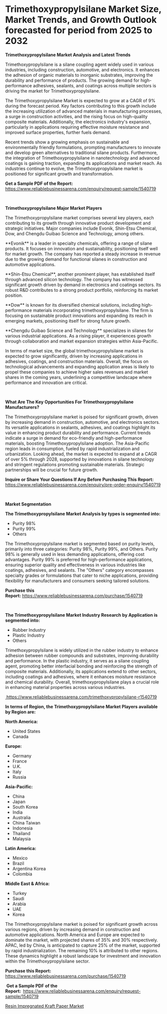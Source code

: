 <p><h1>Trimethoxypropylsilane Market Size, Market Trends, and Growth Outlook forecasted for period from 2025 to 2032</h1></p><p><strong>Trimethoxypropylsilane Market Analysis and Latest Trends</strong></p>
<p><p>Trimethoxypropylsilane is a silane coupling agent widely used in various industries, including construction, automotive, and electronics. It enhances the adhesion of organic materials to inorganic substrates, improving the durability and performance of products. The growing demand for high-performance adhesives, sealants, and coatings across multiple sectors is driving the market for Trimethoxypropylsilane.</p><p>The Trimethoxypropylsilane Market is expected to grow at a CAGR of 9% during the forecast period. Key factors contributing to this growth include the increasing utilization of advanced materials in manufacturing processes, a surge in construction activities, and the rising focus on high-quality composite materials. Additionally, the electronics industry's expansion, particularly in applications requiring effective moisture resistance and improved surface properties, further fuels demand.</p><p>Recent trends show a growing emphasis on sustainable and environmentally friendly formulations, prompting manufacturers to innovate and develop green alternatives to traditional silane products. Furthermore, the integration of Trimethoxypropylsilane in nanotechnology and advanced coatings is gaining traction, expanding its applications and market reach. As industries continue to evolve, the Trimethoxypropylsilane market is positioned for significant growth and transformation.</p></p>
<p><strong>Get a Sample PDF of the Report:&nbsp;</strong> <a href="https://www.reliablebusinessarena.com/enquiry/request-sample/1540719?utm_campaign=2206&utm_medium=2&utm_source=Github&utm_content=ia&utm_term=01042025&utm_id=trimethoxypropylsilane">https://www.reliablebusinessarena.com/enquiry/request-sample/1540719</a></p>
<p>&nbsp;</p>
<p><strong>Trimethoxypropylsilane Major Market Players</strong></p>
<p><p>The Trimethoxypropylsilane market comprises several key players, each contributing to its growth through innovative product development and strategic initiatives. Major companies include Evonik, Shin-Etsu Chemical, Dow, and Chengdu Guibao Science and Technology, among others.</p><p>**Evonik** is a leader in specialty chemicals, offering a range of silane products. It focuses on innovation and sustainability, positioning itself well for market growth. The company has reported a steady increase in revenue due to the growing demand for functional silanes in construction and automotive applications. </p><p>**Shin-Etsu Chemical**, another prominent player, has established itself through advanced silicon technology. The company has witnessed significant growth driven by demand in electronics and coatings sectors. Its robust R&D contributes to a strong product portfolio, reinforcing its market position.</p><p>**Dow** is known for its diversified chemical solutions, including high-performance materials incorporating trimethoxypropylsilane. The firm is focusing on sustainable product innovations and expanding its reach in emerging markets, positioning itself for strong future growth.</p><p>**Chengdu Guibao Science and Technology** specializes in silanes for various industrial applications. As a rising player, it experiences growth through collaboration and market expansion strategies within Asia-Pacific.</p><p>In terms of market size, the global trimethoxypropylsilane market is expected to grow significantly, driven by increasing applications in adhesives, coatings, and construction materials. Overall, the focus on technological advancements and expanding application areas is likely to propel these companies to achieve higher sales revenues and market shares in the coming years, underlining a competitive landscape where performance and innovation are critical.</p></p>
<p>&nbsp;</p>
<p><strong>What Are The Key Opportunities For Trimethoxypropylsilane Manufacturers?</strong></p>
<p><p>The Trimethoxypropylsilane market is poised for significant growth, driven by increasing demand in construction, automotive, and electronics sectors. Its versatile applications in sealants, adhesives, and coatings highlight its value in enhancing product durability and performance. Current trends indicate a surge in demand for eco-friendly and high-performance materials, boosting Trimethoxypropylsilane adoption. The Asia-Pacific region leads in consumption, fueled by rapid industrialization and urbanization. Looking ahead, the market is expected to expand at a CAGR of over 5% through 2028, supported by innovations in silane technology and stringent regulations promoting sustainable materials. Strategic partnerships will be crucial for future growth.</p></p>
<p><strong>Inquire or Share Your Questions If Any Before Purchasing This Report:</strong> <a href="https://www.reliablebusinessarena.com/enquiry/pre-order-enquiry/1540719?utm_campaign=2206&utm_medium=2&utm_source=Github&utm_content=ia&utm_term=01042025&utm_id=trimethoxypropylsilane">https://www.reliablebusinessarena.com/enquiry/pre-order-enquiry/1540719</a></p>
<p>&nbsp;</p>
<p><strong>Market Segmentation</strong></p>
<p><strong>The Trimethoxypropylsilane Market Analysis by types is segmented into:</strong></p>
<p><ul><li>Purity 98%</li><li>Purity 99%</li><li>Others</li></ul></p>
<p><p>The Trimethoxypropylsilane market is segmented based on purity levels, primarily into three categories: Purity 98%, Purity 99%, and Others. Purity 98% is generally used in less demanding applications, offering cost advantages. Purity 99% is preferred for high-performance applications, ensuring superior quality and effectiveness in various industries like coatings, adhesives, and sealants. The "Others" category encompasses specialty grades or formulations that cater to niche applications, providing flexibility for manufacturers and consumers seeking tailored solutions.</p></p>
<p><strong>Purchase this Report:&nbsp;</strong><a href="https://www.reliablebusinessarena.com/purchase/1540719?utm_campaign=2206&utm_medium=2&utm_source=Github&utm_content=ia&utm_term=01042025&utm_id=trimethoxypropylsilane">https://www.reliablebusinessarena.com/purchase/1540719</a></p>
<p>&nbsp;</p>
<p><strong>The Trimethoxypropylsilane Market Industry Research by Application is segmented into:</strong></p>
<p><ul><li>Rubber Industry</li><li>Plastic Industry</li><li>Others</li></ul></p>
<p><p>Trimethoxypropylsilane is widely utilized in the rubber industry to enhance adhesion between rubber compounds and substrates, improving durability and performance. In the plastic industry, it serves as a silane coupling agent, promoting better interfacial bonding and reinforcing the strength of composite materials. Additionally, its applications extend to other sectors, including coatings and adhesives, where it enhances moisture resistance and chemical durability. Overall, trimethoxypropylsilane plays a crucial role in enhancing material properties across various industries.</p></p>
<p><a href="https://www.reliablebusinessarena.com/trimethoxypropylsilane-r1540719?utm_campaign=2206&utm_medium=2&utm_source=Github&utm_content=ia&utm_term=01042025&utm_id=trimethoxypropylsilane">&nbsp;https://www.reliablebusinessarena.com/trimethoxypropylsilane-r1540719</a></p>
<p><strong>In terms of Region, the Trimethoxypropylsilane Market Players available by Region are:</strong></p>
<p>
    <p> <strong> North America: </strong>
        <ul>
            <li>United States</li>
            <li>Canada</li>
        </ul>
        </p> 
    <p> <strong> Europe: </strong>
        <ul>
            <li>Germany</li>
            <li>France</li>
            <li>U.K.</li>
            <li>Italy</li>
            <li>Russia</li>
        </ul>
        </p> 
    <p> <strong> Asia-Pacific: </strong>
        <ul>
            <li>China</li>
            <li>Japan</li>
            <li>South Korea</li>
            <li>India</li>
            <li>Australia</li>
            <li>China Taiwan</li>
            <li>Indonesia</li>
            <li>Thailand</li>
            <li>Malaysia</li>
        </ul>
        </p> 
    <p> <strong> Latin America: </strong>
        <ul>
            <li>Mexico</li>
            <li>Brazil</li>
            <li>Argentina Korea</li>
            <li>Colombia</li>
        </ul>
        </p> 
    <p> <strong> Middle East & Africa: </strong>
        <ul>
            <li>Turkey</li>
            <li>Saudi</li>
            <li>Arabia</li>
            <li>UAE</li>
            <li>Korea</li>
        </ul>
    </p>
    </p>
<p><p>The Trimethoxypropylsilane market is poised for significant growth across various regions, driven by increasing demand in construction and automotive applications. North America and Europe are expected to dominate the market, with projected shares of 35% and 30% respectively. APAC, led by China, is anticipated to capture 25% of the market, supported by rapid industrialization. The remaining 10% is attributed to other regions. These dynamics highlight a robust landscape for investment and innovation within the Trimethoxypropylsilane sector.</p></p>
<p><strong>Purchase this Report: </strong><a href="https://www.reliablebusinessarena.com/purchase/1540719?utm_campaign=2206&utm_medium=2&utm_source=Github&utm_content=ia&utm_term=01042025&utm_id=trimethoxypropylsilane">https://www.reliablebusinessarena.com/purchase/1540719</a></p>
<p>&nbsp;<strong>Get a Sample PDF of the Report:&nbsp;&nbsp;</strong><a href="https://www.reliablebusinessarena.com/enquiry/request-sample/1540719?utm_campaign=2206&utm_medium=2&utm_source=Github&utm_content=ia&utm_term=01042025&utm_id=trimethoxypropylsilane">https://www.reliablebusinessarena.com/enquiry/request-sample/1540719</a></p>
<p><strong></strong></p>
<p><p><a href="https://github.com/joannesouthgate/Market-Research-Report-List-6/blob/main/resin-impregnated-kraft-paper-market.md?utm_campaign=2206&utm_medium=2&utm_source=Github&utm_content=ia&utm_term=01042025&utm_id=trimethoxypropylsilane">Resin Impregnated Kraft Paper Market</a></p></p>
